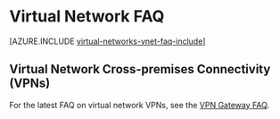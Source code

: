 <properties 
   pageTitle="Virtual Network FAQ"
   description="Azure virtual network (VNet) FAQ"
   services="virtual-network"
   documentationCenter="na"
   authors="telmosampaio"
   manager="carmonm"
   editor="tysonn" />
<tags
	ms.service="virtual-network"
	ms.date="12/11/2015"
	wacn.date=""/>

# Virtual Network FAQ

[AZURE.INCLUDE [virtual-networks-vnet-faq-include](../includes/virtual-networks-vnet-faq-include.md)]

## Virtual Network Cross-premises Connectivity (VPNs)

For the latest FAQ on virtual network VPNs, see the [VPN Gateway FAQ](/documentation/articles/vpn-gateway-vpn-faq).
